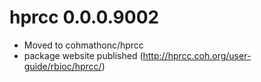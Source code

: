 # hprcc 0.0.0.9002

* Moved to cohmathonc/hprcc
* package website published (http://hprcc.coh.org/user-guide/rbioc/hprcc/)
